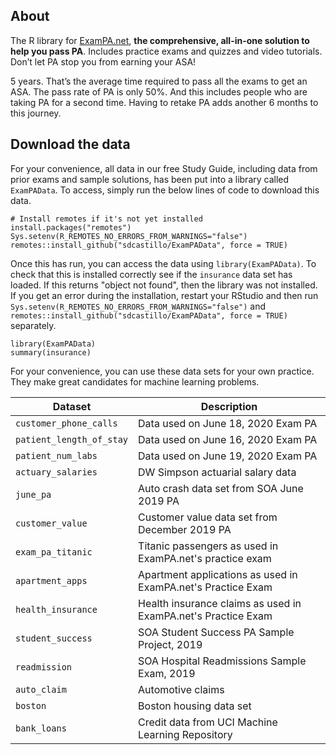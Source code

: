 ## About

The R library for [ExamPA.net](https://exampa.net/), **the comprehensive, all-in-one solution to help you pass PA**.  Includes practice exams and quizzes and video tutorials.  Don’t let PA stop you from earning your ASA!

5 years.  That’s the average time required to pass all the exams to get an ASA.
The pass rate of PA is only 50%. And this includes people who are taking PA for a second time.
Having to retake PA adds another 6 months to this journey.

## Download the data

For your convenience, all data in our free Study Guide, including data from prior exams and sample solutions, has been put into a library called `ExamPAData`.  To access, simply run the below lines of code to download this data.

```{r eval = F}
# Install remotes if it's not yet installed
install.packages("remotes")
Sys.setenv(R_REMOTES_NO_ERRORS_FROM_WARNINGS="false")
remotes::install_github("sdcastillo/ExamPAData", force = TRUE)
```

Once this has run, you can access the data using `library(ExamPAData)`.  To check that this is installed correctly see if the `insurance` data set has loaded.  If this returns "object not found", then the library was not installed.  If you get an error during the installation, restart your RStudio and then run `Sys.setenv(R_REMOTES_NO_ERRORS_FROM_WARNINGS="false")` and `remotes::install_github("sdcastillo/ExamPAData", force = TRUE)` separately.

```{r}
library(ExamPAData)
summary(insurance)
```

For your convenience, you can use these data sets for your own practice.  They make great candidates for machine learning problems.  

| Dataset   |      Description      |
|----------|-------------|
|`customer_phone_calls`| Data used on June 18, 2020 Exam PA |
|`patient_length_of_stay`| Data used on June 16, 2020 Exam PA|
|`patient_num_labs`| Data used on June 19, 2020 Exam PA |
|`actuary_salaries`| DW Simpson actuarial salary data|
|`june_pa`|Auto crash data set from SOA June 2019 PA|
|`customer_value`| Customer value data set from December 2019 PA|
|`exam_pa_titanic`| Titanic passengers as used in ExamPA.net's practice exam |
|`apartment_apps`| Apartment applications as used in ExamPA.net's Practice Exam|
|`health_insurance`| Health insurance claims as used in ExamPA.net's Practice Exam|
|`student_success`| SOA Student Success PA Sample Project, 2019|
|`readmission`| SOA Hospital Readmissions Sample Exam, 2019 |
|`auto_claim`| Automotive claims |
|`boston`| Boston housing data set |
|`bank_loans`| Credit data from UCI Machine Learning Repository |
